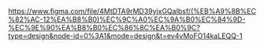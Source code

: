 https://www.figma.com/file/4MtDTA9rMD39yjxGQaIbsf/(%EB%A9%8B%EC%82%AC-12%EA%B8%B0)%EC%9C%A0%EC%9A%B0%EC%84%9D-%EC%9E%90%EA%B8%B0%EC%86%8C%EA%B0%9C?type=design&node-id=0%3A1&mode=design&t=ev4vMoFO14kaLEQQ-1